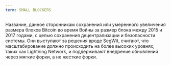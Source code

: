 ```yaml
---
term: SMALL BLOCKERS
---
```


Название, данное сторонникам сохранения или умеренного увеличения размера блоков Bitcoin во время Войны за размер блока между 2015 и 2017 годами, с целью сохранения децентрализации и безопасности системы. Они выступают за решения вроде SegWit, считают, что масштабирование должно происходить на более высоких уровнях, таких как Lightning Network, и поддерживают внедрение обновлений через мягкие форки, а не жесткие форки.
